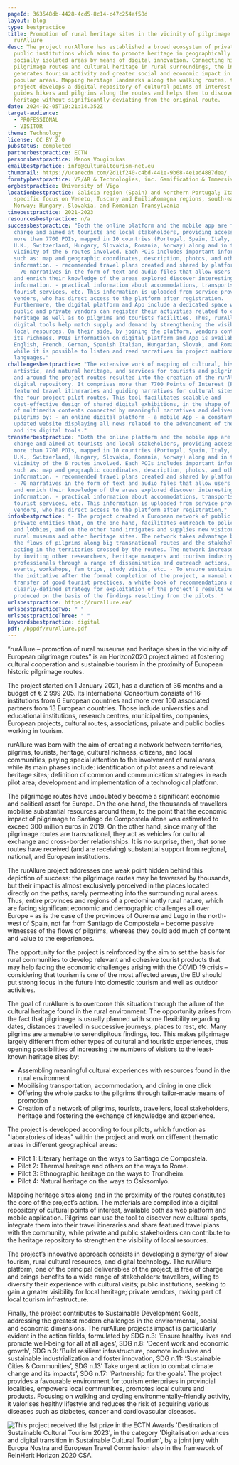 ```yaml
---
pageId: 363548db-4428-4cd5-8c14-c47c254af58d
layout: blog
type: bestpractice
title: Promotion of rural heritage sites in the vicinity of pilgrimage routes -
  rurAllure
desc: The project rurAllure has established a broad ecosystem of private and
  public institutions which aims to promote heritage in geographically and
  socially isolated areas by means of digital innovation. Connecting historical
  pilgrimage routes and cultural heritage in rural surroundings, the initiative
  generates tourism activity and greater social and economic impact in less
  popular areas. Mapping heritage landmarks along the walking routes, the
  project develops a digital repository of cultural points of interest which
  guides hikers and pilgrims along the routes and helps them to discover
  heritage without significantly deviating from the original route.
date: 2024-02-05T19:21:14.352Z
target-audience:
  - PROFESSIONAL
  - VISITOR
theme: Technology
license: CC BY 2.0
pubstatus: completed
partnerbestpractice: ECTN
personsbestpractice: Manos Vougioukas
emailbestpractice: info@culturaltourism-net.eu
thumbnail: https://ucarecdn.com/2d11f240-c4bd-441e-9b68-4e1ad4887dea/
formtypbestpractice: VR/AR & Technologies, inc. Gamification & Immersive perfomances
orgbestpractice: University of Vigo
locationbestpractice: Galicia region (Spain) and Northern Portugal; Italy with a
  specific focus on Veneto, Tuscany and EmiliaRomagna regions, south-eastern
  Norway; Hungary, Slovakia, and Romanian Transylvania
timebestpractice: 2021-2023
resourcesbestpractice: n/a
successbestpractice: "Both the online platform and the mobile app are free of
  charge and aimed at tourists and local stakeholders, providing access to: -
  more than 7700 POIs, mapped in 10 countries (Portugal, Spain, Italy, France,
  U.K., Switzerland, Hungary, Slovakia, Romania, Norway) along and in the
  vicinity of the 6 routes involved. Each POIs includes important information
  such as: map and geographic coordinates, description, photos, and other useful
  information. - recommended travel plans created and shared by platform users.
  - 70 narratives in the form of text and audio files that allow users to deepen
  and enrich their knowledge of the areas explored discover interesting
  information. - practical information about accommodations, transports, diverse
  tourist services, etc. This information is uploaded from service providers and
  vendors, who has direct access to the platform after registration.
  Furthermore, the digital platform and App include a dedicated space where
  public and private vendors can register their activities related to cultural
  heritage as well as to pilgrims and tourists facilities. Thus, rurAllure
  digital tools help match supply and demand by strengthening the visibility of
  local resources. On their side, by joining the platform, vendors contribute to
  its richness. POIs information on digital platform and App is available in
  English, French, German, Spanish Italian, Hungarian, Slovak, and Romanian),
  while it is possible to listen and read narratives in project national
  languages."
challengesbestpractice: "The extensive work of mapping of cultural, historical,
  artistic, and natural heritage, and services for tourists and pilgrims along
  and around the project routes resulted into the creation of the rurAllure
  digital repository. It comprises more than 7700 Points of Interest (POIs),
  featured travel itineraries and guiding narratives for cultural sites along
  the four project pilot routes. This tool facilitates scalable and
  cost-effective design of shared digital exhibitions, in the shape of sequences
  of multimedia contents connected by meaningful narratives and delivered to the
  pilgrims by: - an online digital platform - a mobile App - a constantly
  updated website displaying all news related to the advancement of the project
  and its digital tools."
transferbestpractice: "Both the online platform and the mobile app are free of
  charge and aimed at tourists and local stakeholders, providing access to: -
  more than 7700 POIs, mapped in 10 countries (Portugal, Spain, Italy, France,
  U.K., Switzerland, Hungary, Slovakia, Romania, Norway) along and in the
  vicinity of the 6 routes involved. Each POIs includes important information
  such as: map and geographic coordinates, description, photos, and other useful
  information. - recommended travel plans created and shared by platform users.
  - 70 narratives in the form of text and audio files that allow users to deepen
  and enrich their knowledge of the areas explored discover interesting
  information. - practical information about accommodations, transports, diverse
  tourist services, etc. This information is uploaded from service providers and
  vendors, who has direct access to the platform after registration."
infosbestpractice: "- The project created a European network of public and
  private entities that, on the one hand, facilitates outreach to policy makers
  and lobbies, and on the other hand irrigates and supplies new visitors to
  rural museums and other heritage sites. The network takes advantage both of
  the flows of pilgrims along big transnational routes and the stakeholders
  acting in the territories crossed by the routes. The network increases impact
  by inviting other researchers, heritage managers and tourism industry
  professionals through a range of dissemination and outreach actions, including
  events, workshops, fam trips, study visits, etc. - To ensure sustainability of
  the initiative after the formal completion of the project, a manual of
  transfer of good tourist practices, a white book of recommendations and a
  clearly-defined strategy for exploitation of the project’s results were
  produced on the basis of the findings resulting from the pilots. "
urlsbestpractice: https://rurallure.eu/
urlsbestpracticeTwo: " "
urlsbestpracticeThree: " "
keywordsbestpractice: digital
pdf: /bppdf/rurAllure.pdf
---
```

“rurAllure – promotion of rural museums and heritage sites in the vicinity of European pilgrimage routes” is an Horizon2020 project aimed at fostering cultural cooperation and sustainable tourism in the proximity of European historic pilgrimage routes.

The project started on 1 January 2021, has a duration of 36 months and a budget of € 2 999 205. Its International Consortium consists of 16 institutions from 6 European countries and more over 100 associated partners from 13 European countries. Those include universities and educational institutions, research centres, municipalities, companies, European projects, cultural routes, associations, private and public bodies working in tourism.

rurAllure was born with the aim of creating a network between territories, pilgrims, tourists, heritage, cultural richness, citizens, and local communities, paying special attention to the involvement of rural areas, while its main phases include: identification of pilot areas and relevant heritage sites; definition of common and communication strategies in each pilot area; development and implementation of a technological platform.

The pilgrimage routes have undoubtedly become a significant economic and political asset for Europe. On the one hand, the thousands of travellers mobilise substantial resources around them, to the point that the economic impact of pilgrimage to Santiago de Compostela alone was estimated to exceed 300 million euros in 2019. On the other hand, since many of the pilgrimage routes are transnational, they act as vehicles for cultural exchange and cross-border relationships. It is no surprise, then, that some routes have received (and are receiving) substantial support from regional, national, and European institutions.

The rurAllure project addresses one weak point hidden behind this depiction of success: the pilgrimage routes may be traversed by thousands, but their impact is almost exclusively perceived in the places located directly on the paths, rarely permeating into the surrounding rural areas. Thus, entire provinces and regions of a predominantly rural nature, which are facing significant economic and demographic challenges all over Europe – as is the case of the provinces of Ourense and Lugo in the north-west of Spain, not far from Santiago de Compostela – become passive witnesses of the flows of pilgrims, whereas they could add much of content and value to the experiences.

The opportunity for the project is reinforced by the aim to set the basis for rural communities to develop relevant and cohesive tourist products that may help facing the economic challenges arising with the COVID 19 crisis – considering that tourism is one of the most affected areas, the EU should put strong focus in the future into domestic tourism and well as outdoor activities.

The goal of rurAllure is to overcome this situation through the allure of the cultural heritage found in the rural environment. The opportunity arises from the fact that pilgrimage is usually planned with some flexibility regarding dates, distances travelled in successive journeys, places to rest, etc. Many pilgrims are amenable to serendipitous findings, too. This makes pilgrimage largely different from other types of cultural and touristic experiences, thus opening possibilities of increasing the numbers of visitors to the least-known heritage sites by: 

* Assembling meaningful cultural experiences with resources found in the rural environment
* Mobilising transportation, accommodation, and dining in one click
* Offering the whole packs to the pilgrims through tailor-made means of promotion
* Creation of a network of pilgrims, tourists, travellers, local stakeholders, heritage and fostering the exchange of knowledge and experience.

The project is developed according to four pilots, which function as "laboratories of ideas" within the project and work on different thematic areas in different geographical areas: 

* Pilot 1: Literary heritage on the ways to Santiago de Compostela.
* Pilot 2: Thermal heritage and others on the ways to Rome.
* Pilot 3: Ethnographic heritage on the ways to Trondheim.
* Pilot 4: Natural heritage on the ways to Csíksomlyó.

Mapping heritage sites along and in the proximity of the routes constitutes the core of the project’s action. The materials are compiled into a digital repository of cultural points of interest, available both as web platform and mobile application. Pilgrims can use the tool to discover new cultural spots, integrate them into their travel itineraries and share featured travel plans with the community, while private and public stakeholders can contribute to the heritage repository to strengthen the visibility of local resources.

The project’s innovative approach consists in developing a synergy of slow tourism, rural cultural resources, and digital technology. The rurAllure platform, one of the principal deliverables of the project, is free of charge and brings benefits to a wide range of stakeholders: travellers, willing to diversify their experience with cultural visits; public institutions, seeking to gain a greater visibility for local heritage; private vendors, making part of local tourism infrastructure.

Finally, the project contributes to Sustainable Development Goals, addressing the greatest modern challenges in the environmental, social, and economic dimensions. The rurAllure project’s impact is particularly evident in the action fields, formulated by SDG n.3: ‘Ensure healthy lives and promote well-being for all at all ages’, SDG n.8: ‘Decent work and economic growth’, SDG n.9: ‘Build resilient infrastructure, promote inclusive and sustainable industrialization and foster innovation, SDG n.11: ‘Sustainable Cities & Communities’, SDG n.13’ Take urgent action to combat climate change and its impacts’, SDG n.17: ‘Partnership for the goals’. The project provides a favourable environment for tourism enterprises in provincial localities, empowers local communities, promotes local culture and products. Focusing on walking and cycling environmentally-friendly activity, it valorises healthy lifestyle and reduces the risk of acquiring various diseases such as diabetes, cancer and cardiovascular diseases.

![](https://ucarecdn.com/006ee3af-9ab5-4b5d-9485-05eb85f966a3/ "This project received the 1st prize in the ECTN Awards 'Destination of Sustainable Cultural Tourism 2023', in the category 'Digitalisation advances and digital transition in Sustainable Cultural Tourism', by a joint jury with Europa Nostra and European Travel Commission also in the framework of ReInHerit Horizon 2020 CSA.")